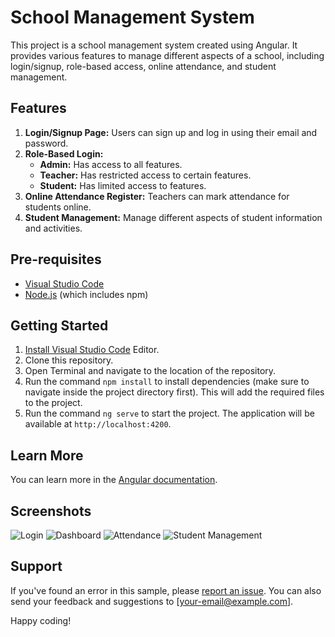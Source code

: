 # School Management System

This project is a school management system created using Angular. It provides various features to manage different aspects of a school, including login/signup, role-based access, online attendance, and student management.

## Features

1. **Login/Signup Page:** Users can sign up and log in using their email and password.
2. **Role-Based Login:** 
   - **Admin:** Has access to all features.
   - **Teacher:** Has restricted access to certain features.
   - **Student:** Has limited access to features.
3. **Online Attendance Register:** Teachers can mark attendance for students online.
4. **Student Management:** Manage different aspects of student information and activities.

## Pre-requisites

- [Visual Studio Code](https://code.visualstudio.com/)
- [Node.js](https://nodejs.org/) (which includes npm)

## Getting Started

1. [Install Visual Studio Code](https://code.visualstudio.com/) Editor.
2. Clone this repository.
3. Open Terminal and navigate to the location of the repository.
4. Run the command `npm install` to install dependencies (make sure to navigate inside the project directory first). This will add the required files to the project.
5. Run the command `ng serve` to start the project. The application will be available at `http://localhost:4200`.

## Learn More

You can learn more in the [Angular documentation](https://angular.io/docs).

## Screenshots

![Login](path/to/login/screenshot.png)
![Dashboard](<img src="[https://github.com/differenz-system/Addressbook.ReactJS/blob/master/public/screenshots/login.PNG](https://github.com/anupmaurya1994/school-management.Angular/blob/main/src/assets/imgs/dashboard-1.png)" width="280">)
![Attendance](path/to/attendance/screenshot.png)
![Student Management](path/to/student-management/screenshot.png)

## Support

If you've found an error in this sample, please [report an issue](link/to/issue/repository). You can also send your feedback and suggestions to [your-email@example.com].

Happy coding!
